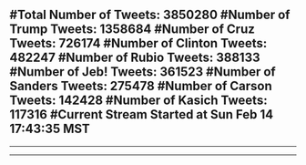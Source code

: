#Total Number of Tweets: 3850280 
#Number of Trump Tweets: 1358684
#Number of Cruz Tweets: 726174
#Number of Clinton Tweets: 482247
#Number of Rubio Tweets: 388133
#Number of Jeb! Tweets: 361523
#Number of Sanders Tweets: 275478
#Number of Carson Tweets: 142428
#Number of Kasich Tweets: 117316
#Current Stream Started at Sun Feb 14 17:43:35 MST
---
---
---
